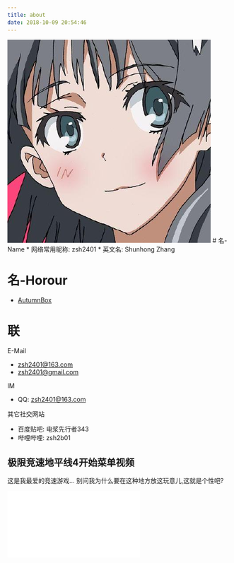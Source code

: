 ```yaml
---
title: about
date: 2018-10-09 20:54:46
---
```

<img src="/images/head.jpg">
# 名-Name
* 网络常用昵称: zsh2401
* 英文名: Shunhong Zhang

# 名-Horour
* [AutumnBox](https://atmb.top)
  
# 联
E-Mail 
* zsh2401@163.com
* zsh2401@gmail.com
  
IM
* QQ: zsh2401@163.com
  
其它社交网站
* 百度贴吧: 电浆先行者343
* 哔哩哔哩: zsh2b01

## 极限竞速地平线4开始菜单视频
这是我最爱的竞速游戏...
别问我为什么要在这种地方放这玩意儿,这就是个性吧?

<iframe id="headVideo" src="//player.bilibili.com/player.html?aid=32838183&cid=57468615&page=1" scrolling="no" border="0" frameborder="no" framespacing="0" allowfullscreen="true"> </iframe>
<script>
    window.onresize = resizeVideo;
    function resizeVideo(){
        console.log("fuck");
        var newVideoW =  document.getElementById("content").offsetWidth * 0.9;
        var newVideoH = newVideoW * 0.6;
        console.log(newVideoW);
        document.getElementById("headVideo").width = newVideoW;
        document.getElementById("headVideo").height = newVideoH;
    } 
    resizeVideo();
</script>

